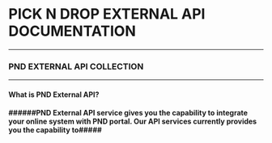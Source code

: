 # PICK N DROP EXTERNAL API DOCUMENTATION #
--------------------------------------------
### PND EXTERNAL API COLLECTION ###
--------------------------------------------
<h4>What is PND External API? <h4> 
######PND External API service gives you the capability to integrate your online system with PND portal. Our API services currently provides you the capability to#####